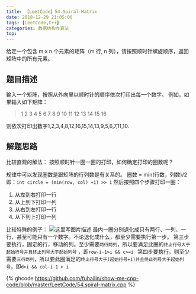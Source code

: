 ```yaml
---
title: 【LeetCode】54.Spiral-Matrix
date: 2018-12-29 21:05:00
tags: [LeetCode,C++]
categories: 数据结构与算法
top:
---
```

给定一个包含 m x n 个元素的矩阵（m 行, n 列），请按照顺时针螺旋顺序，返回矩阵中的所有元素。

<!--more-->

## 题目描述
输入一个矩阵，按照从外向里以顺时针的顺序依次打印出每一个数字。
例如，如果输入如下矩阵：

> 1 2 3 4
> 5 6 7 8
> 9 10 11 12
> 13 14 15 16

则依次打印出数字1,2,3,4,8,12,16,15,14,13,9,5,6,7,11,10.

## 解题思路
比较直观的解法：
按照顺时针一圈一圈的打印，如何确定打印的圈数呢？

规律中可以发现圈数是跟矩阵的行列数是有关系的。
圈数 = min(行数，列数)/2  即：`int circle = (min(row, col) +1) >> 1`
然后按照四个步骤打印一圈：

 1. 从左到右打印一行
 2. 从上到下打印一列
 3. 从右到左打印一行
 4. 从下到上打印一列

比较特殊的例子：
![这里写图片描述](http://static.oschina.net/uploads/img/201607/22091117_YCPI.jpg)
最内一圈分别退化成只有两行、一列、一行，甚至可能只有一个数字。不论退化成什么，都至少需要执行第一步。
第三步要执行，固定的行，移动的列。至少需要`两行两列`，所以要满足此圈的`终止行号大于起始行号并且终止列号大于起始列号` ，即`row-i-1>i && c>=i `
第四步要执行，则至少需要`三行两列`，所以要此圈满足的`终止行号大于(起始行号+1)并且终止列号大于起始列号`，即`d>i && col-i-1 > i`

{% ghcode https://github.com/fuhailin/show-me-cpp-code/blob/master/LeetCode/54.spiral-matrix.cpp %}
